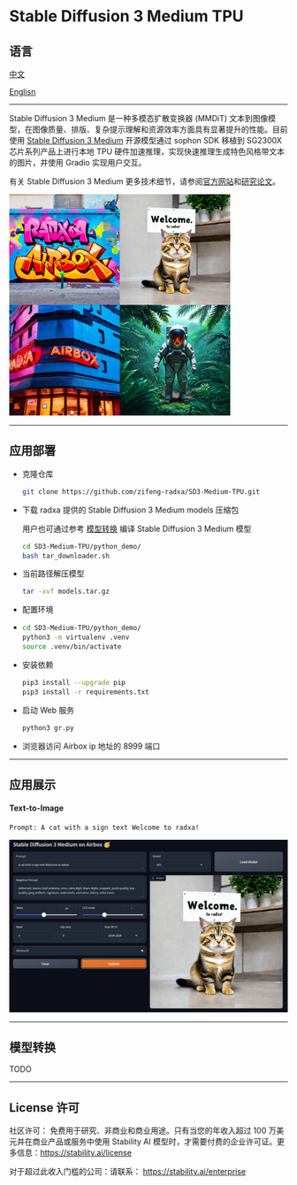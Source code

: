 # Stable Diffusion 3 Medium TPU

## 语言
[中文](README_ZH)

[Englisn](README)

---
Stable Diffusion 3 Medium 是一种多模态扩散变换器 (MMDiT) 文本到图像模型，在图像质量、排版、复杂提示理解和资源效率方面具有显著提升的性能。目前使用 [Stable Diffusion 3 Medium](https://huggingface.co/stabilityai/stable-diffusion-3-medium)
开源模型通过 sophon SDK 移植到 SG2300X 芯片系列产品上进行本地 TPU 硬件加速推理，实现快速推理生成特色风格带文本的图片，并使用 Gradio 实现用户交互。

有关 Stable Diffusion 3 Medium 更多技术细节，请参阅[官方网站](https://stability.ai/news/stable-diffusion-3)和[研究论文](https://stability.ai/news/stable-diffusion-3-research-paper)。

<img src="./assest/preview.jpg" width=400/>

---
## 应用部署

- 克隆仓库

  ```bash
  git clone https://github.com/zifeng-radxa/SD3-Medium-TPU.git
  ```

- 下载 radxa 提供的 Stable Diffusion 3 Medium models 压缩包

  用户也可通过参考 [模型转换](#模型转换) 编译 Stable Diffusion 3 Medium 模型

  ```bash
  cd SD3-Medium-TPU/python_demo/
  bash tar_downloader.sh
  ```
- 当前路径解压模型
  ```bash
  tar -xvf models.tar.gz
  ```

- 配置环境
- 
  ```bash
  cd SD3-Medium-TPU/python_demo/
  python3 -m virtualenv .venv
  source .venv/bin/activate
  ```

- 安装依赖

  ```bash
  pip3 install --upgrade pip
  pip3 install -r requirements.txt
  ```

- 启动 Web 服务

  ```bash
  python3 gr.py
  ```

- 浏览器访问 Airbox ip 地址的 8999 端口

---

## 应用展示

#### Text-to-Image


```bash
Prompt: A cat with a sign text Welcome to radxa!
```
<img src="./assest/preview_2.jpg" width=700/>

---
## 模型转换
TODO



---
## License 许可
社区许可： 免费用于研究、非商业和商业用途。只有当您的年收入超过 100 万美元并在商业产品或服务中使用 Stability AI 模型时，才需要付费的企业许可证。更多信息：https://stability.ai/license

对于超过此收入门槛的公司：请联系： https://stability.ai/enterprise